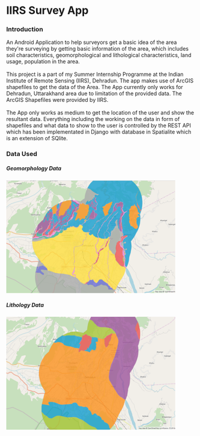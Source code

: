 # IIRS Survey App

### Introduction
An Android Application to help surveyors get a basic idea of the area they're surveying by getting basic information of the area, which includes soil characteristics, geomorphological and lithological characteristics, land usage, population in the area.<br/><br/> This project is a part of my Summer Internship Programme at the Indian Institute of Remote Sensing (IIRS), Dehradun. The app makes use of ArcGIS shapefiles to get the data of the Area. The App currently only works for Dehradun, Uttarakhand area due to limitation of the provided data. The ArcGIS Shapefiles were provided by IIRS.<br/><br/>
The App only works as medium to get the location of the user and show the resultant data. Everything including the working on the data in form of shapefiles and what data to show to the user is controlled by the REST API which has been implementated in Django with database in Spatialite which is an extension of SQlite.<br/>
### Data Used

##### Geomorphology Data
<img src="https://github.com/Abhishek-Kathayat/IIRSSurveyApp/blob/master/data/Geomorphology_Image.png" width="450" height="300">

##### Lithology Data
<img src="https://github.com/Abhishek-Kathayat/IIRSSurveyApp/blob/master/data/Lithology_Image.png" width="450" height="300">
